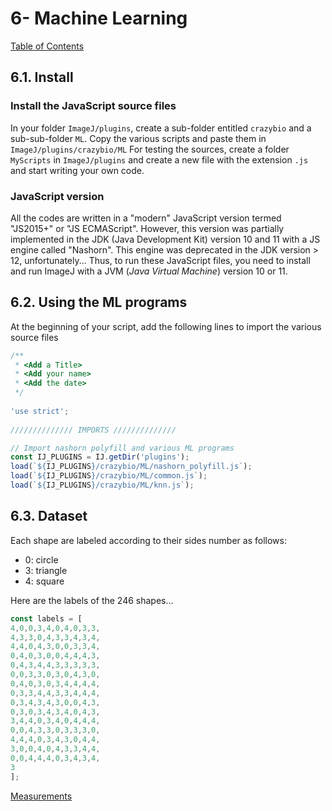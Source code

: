 # 6- Machine Learning

[Table of Contents](https://crazybiocomputing.blogspot.com/2018/10/machine-learning-toc.html)

## 6.1. Install

### Install the JavaScript source files

In your folder `ImageJ/plugins`, create a sub-folder entitled `crazybio` and a sub-sub-folder `ML`.
Copy the various scripts and paste them in `ImageJ/plugins/crazybio/ML`
For testing the sources, create a folder `MyScripts` in `ImageJ/plugins` and create a new file with the extension `.js` and start writing your own code.

### JavaScript version

All the codes are written in a "modern" JavaScript version termed "JS2015+" or "JS ECMAScript". However, this version was partially implemented in the JDK (Java Development Kit) version 10 and 11 with a JS engine called "Nashorn". This engine was deprecated in the JDK version > 12, unfortunately...
Thus, to run these JavaScript files, you need to install and run ImageJ with a JVM (_Java Virtual Machine_) version 10 or 11.

## 6.2. Using the ML programs

At the beginning of your script, add the following lines to import the various source files

```javascript
/**
 * <Add a Title>
 * <Add your name>
 * <Add the date>
 */
 
'use strict';
 
////////////// IMPORTS //////////////

// Import nashorn polyfill and various ML programs
const IJ_PLUGINS = IJ.getDir('plugins');
load(`${IJ_PLUGINS}/crazybio/ML/nashorn_polyfill.js`);
load(`${IJ_PLUGINS}/crazybio/ML/common.js`);
load(`${IJ_PLUGINS}/crazybio/ML/knn.js`);
```

## 6.3. Dataset


Each shape are labeled according to their sides number as follows:
- 0: circle
- 3: triangle
- 4: square

Here are the labels of the 246 shapes...

```javascript
const labels = [
4,0,0,3,4,0,4,0,3,3,
4,3,3,0,4,3,3,4,3,4,
4,4,0,4,3,0,0,3,3,4,
0,4,0,3,0,0,4,4,4,3,
0,4,3,4,4,3,3,3,3,3,
0,0,3,3,0,3,0,4,3,0,
0,4,0,3,0,3,4,4,4,4,
0,3,3,4,4,3,3,4,4,4,
0,3,4,3,4,3,0,0,4,3,
0,3,0,3,4,3,4,0,4,3,
3,4,4,0,3,4,0,4,4,4,
0,0,4,3,3,0,3,3,3,0,
4,4,4,0,3,4,3,0,4,4,
3,0,0,4,0,4,3,3,4,4,
0,0,4,4,4,0,3,4,3,4,
3
];
```

[Measurements](https://gist.github.com/jeesay/35adc13ca8ae658d25a43b342334eee4)
